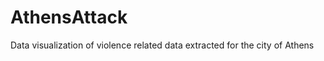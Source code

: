 AthensAttack
============

Data visualization of violence related data extracted for the city of Athens